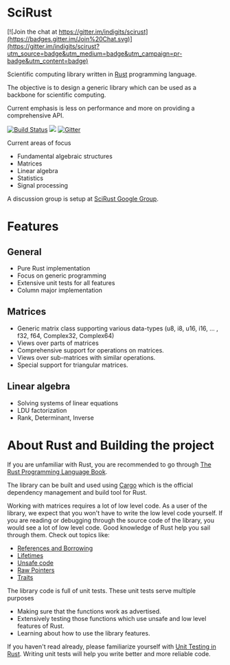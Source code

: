 SciRust
==============

[![Join the chat at https://gitter.im/indigits/scirust](https://badges.gitter.im/Join%20Chat.svg)](https://gitter.im/indigits/scirust?utm_source=badge&utm_medium=badge&utm_campaign=pr-badge&utm_content=badge)

Scientific computing library written in 
[Rust](http://www.rust-lang.org/) programming language. 

The objective is to design a generic library which can be used as a backbone for scientific computing.

Current emphasis is less on performance and more on providing a comprehensive API.


[![Build Status](https://travis-ci.org/indigits/scirust.svg?branch=master)](https://travis-ci.org/indigits/scirust)
[![](http://meritbadge.herokuapp.com/scirust)](https://crates.io/crates/scirust)
[![Gitter](https://badges.gitter.im/Join%20Chat.svg)](https://gitter.im/indigits/scirust?utm_source=badge&utm_medium=badge&utm_campaign=pr-badge)


Current areas of focus

* Fundamental algebraic structures
* Matrices
* Linear algebra
* Statistics 
* Signal processing



A discussion group is setup at
[SciRust Google Group](https://groups.google.com/forum/#!forum/scirust).

# Features

## General 

* Pure Rust implementation
* Focus on generic programming
* Extensive unit tests for all features
* Column major implementation

## Matrices

* Generic matrix class supporting various data-types 
 (u8, i8, u16, i16, ... , f32, f64, Complex32, Complex64)
* Views over parts of matrices
* Comprehensive support for operations on matrices.
* Views over sub-matrices with similar operations.
* Special support for triangular matrices.



## Linear algebra

* Solving systems of linear equations
* LDU factorization
* Rank, Determinant, Inverse



# About Rust and Building the project


If you are unfamiliar with Rust, you are recommended to go through
[The Rust Programming Language Book](https://doc.rust-lang.org/book/README.html).

The library can be built and used using 
[Cargo](http://doc.crates.io/guide.html) which is the official
dependency management and build tool for Rust.


Working with matrices requires a lot of low level code. As
a user of the library, we expect that you won't have to write
the low level code yourself. If you are reading or debugging
through the source code of the library, you would see a lot
of low level code. Good knowledge of Rust 
help you sail through them. Check out topics like: 

* [References and Borrowing](https://doc.rust-lang.org/book/references-and-borrowing.html)
* [Lifetimes](https://doc.rust-lang.org/book/lifetimes.html)
* [Unsafe code](https://doc.rust-lang.org/book/unsafe.html)
* [Raw Pointers](https://doc.rust-lang.org/book/raw-pointers.html)
* [Traits](https://doc.rust-lang.org/book/traits.html)


The library code is full of unit tests. These unit tests serve
multiple purposes

* Making sure that the functions work as advertised.
* Extensively testing those functions which use unsafe and low level
  features of Rust.
* Learning about how to use the library features.


If you haven't read already, please familiarize yourself with
[Unit Testing in Rust](https://doc.rust-lang.org/book/testing.html).
Writing unit tests will help you write better and more reliable code.




